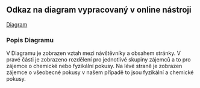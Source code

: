 ## Odkaz na diagram vypracovaný v online nástroji
[Diagram](https://app.creately.com/diagram/hpLQFq7kVno/edit)

### Popis Diagramu
V Diagramu je zobrazen vztah mezi návštěvníky a obsahem stránky. V pravé části je zobrazeno rozdělení pro jednotlivé skupiny zájemců a to pro zájemce o chemické nebo fyzikální pokusy. Na lévé straně je zobrazen zájemce o všeobecné pokusy v našem případě to jsou fyzikální a chemické pokusy. 
